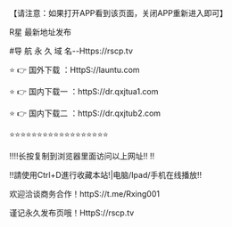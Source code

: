【请注意：如果打开APP看到该页面，关闭APP重新进入即可】

R星 最新地址发布

#导 航 永 久 域 名--Https://rscp.tv

⭐️ 👉 国外下载 ：HttpS://launtu.com

⭐️ 👉 国内下载一 ：httpS://dr.qxjtua1.com

⭐️ 👉 国内下载二 ：httpS://dr.qxjtub2.com

⭐️⭐️⭐️⭐️⭐️⭐️⭐️⭐️⭐️⭐️⭐️⭐️⭐️⭐️⭐️⭐️⭐️⭐️

‼️‼️长按复制到浏览器里面访问以上网址‼️ ‼️

‼️請使用Ctrl+D進行收藏本站!|电脑/Ipad/手机在线播放‼️

欢迎洽谈商务合作！httpS://t.me/Rxing001

谨记永久发布页哦！HttpS://rscp.tv
